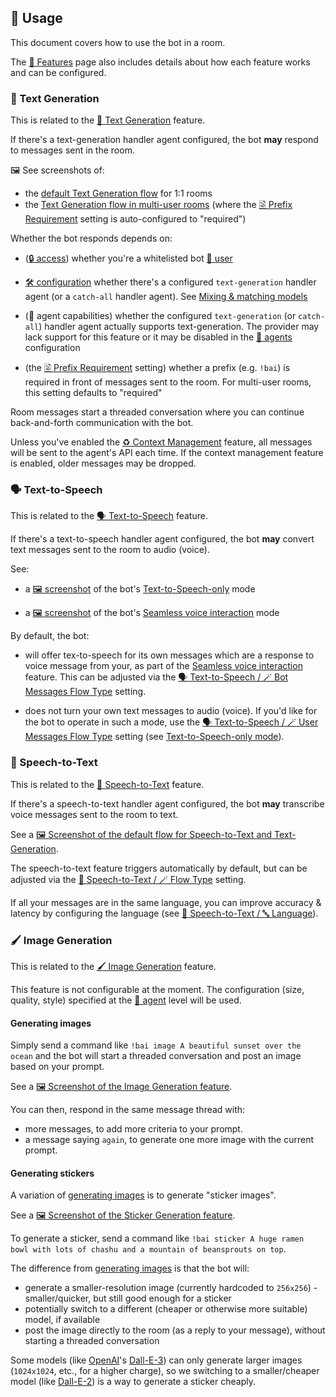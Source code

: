 ## 📖 Usage

This document covers how to use the bot in a room.

The [🌟 Features](./features.md) page also includes details about how each feature works and can be configured.


### 💬 Text Generation

This is related to the [💬 Text Generation](./features.md#-text-generation) feature.

If there's a text-generation handler agent configured, the bot **may** respond to messages sent in the room.

🖼️ See screenshots of:

- the [default Text Generation flow](./screenshots/text-generation.webp) for 1:1 rooms
- the [Text Generation flow in multi-user rooms](./screenshots/text-generation-prefix-requirement.webp) (where the [🗟 Prefix Requirement](./configuration/text-generation.md#-prefix-requirement-type) setting is auto-configured to "required")

Whether the bot responds depends on:

- ([🔒 access](./access.md)) whether you're a whitelisted bot [👥 user](./access.md#-users)

- [🛠️ configuration](./configuration/README.md) whether there's a configured `text-generation` handler agent (or a `catch-all` handler agent). See [Mixing & matching models](./features.md#-mixing--matching-models)

- (🎨 agent capabilities) whether the configured `text-generation` (or `catch-all`) handler agent actually supports text-generation. The provider may lack support for this feature or it may be disabled in the [🤖 agents](./agents.md) configuration

- (the [🗟 Prefix Requirement](./configuration/text-generation.md#-prefix-requirement-type) setting) whether a prefix (e.g. `!bai`) is required in front of messages sent to the room. For multi-user rooms, this setting defaults to "required"

Room messages start a threaded conversation where you can continue back-and-forth communication with the bot.

Unless you've enabled the [♻️ Context Management](./features.md#️-context-management) feature, all messages will be sent to the agent's API each time. If the context management feature is enabled, older messages may be dropped.


### 🗣️ Text-to-Speech

This is related to the [🗣️ Text-to-Speech](./features.md#️-text-to-speech) feature.

If there's a text-to-speech handler agent configured, the bot **may** convert text messages sent to the room to audio (voice).

See:

- a [🖼️ screenshot](./screenshots/text-to-speech-only-mode.webp) of the bot's [Text-to-Speech-only](./features.md#text-to-speech-only-mode) mode

- a [🖼️ screenshot](./screenshots/text-to-speech-seamless-voice-interaction.webp) of the bot's [Seamless voice interaction](./features.md#seamless-voice-interaction) mode

By default, the bot:

- will offer tex-to-speech for its own messages which are a response to voice message from your, as part of the [Seamless voice interaction](./features.md#seamless-voice-interaction) feature. This can be adjusted via the [🗣️ Text-to-Speech / 🪄 Bot Messages Flow Type](./configuration/text-to-speech.md#-bot-messages-flow-type) setting.

- does not turn your own text messages to audio (voice). If you'd like for the bot to operate in such a mode, use the [🗣️ Text-to-Speech / 🪄 User Messages Flow Type](./configuration/text-to-speech.md#-user-messages-flow-type) setting (see [Text-to-Speech-only mode](./features.md#text-to-speech-only-mode)).


### 🦻 Speech-to-Text

This is related to the [🦻 Speech-to-Text](./features.md#-speech-to-text) feature.

If there's a speech-to-text handler agent configured, the bot **may** transcribe voice messages sent to the room to text.

See a [🖼️ Screenshot of the default flow for Speech-to-Text and Text-Generation](./screenshots/speech-to-text-default-flow.webp).

The speech-to-text feature triggers automatically by default, but can be adjusted via the [🦻 Speech-to-Text / 🪄 Flow Type](./features.md#-speech-to-text-flow-type) setting.

If all your messages are in the same language, you can improve accuracy & latency by configuring the language (see [🦻 Speech-to-Text / 🔤 Language](./configuration/speech-to-text.md#-language)).


### 🖌️ Image Generation

This is related to the [🖌️ Image Generation](./features.md#️-image-generation) feature.

This feature is not configurable at the moment. The configuration (size, quality, style) specified at the [🤖 agent](./agents.md) level will be used.


#### Generating images

Simply send a command like `!bai image A beautiful sunset over the ocean` and the bot will start a threaded conversation and post an image based on your prompt.

See a [🖼️ Screenshot of the Image Generation feature](./screenshots/image-generation.webp).

You can then, respond in the same message thread with:

- more messages, to add more criteria to your prompt.
- a message saying `again`, to generate one more image with the current prompt.


#### Generating stickers

A variation of [generating images](#generating-images) is to generate "sticker images".

See a [🖼️ Screenshot of the Sticker Generation feature](./screenshots/sticker-generation.webp).

To generate a sticker, send a command like `!bai sticker A huge ramen bowl with lots of chashu and a mountain of beansprouts on top`.

The difference from [generating images](#generating-images) is that the bot will:

- generate a smaller-resolution image (currently hardcoded to `256x256`) - smaller/quicker, but still good enough for a sticker
- potentially switch to a different (cheaper or otherwise more suitable) model, if available
- post the image directly to the room (as a reply to your message), without starting a threaded conversation

Some models (like [OpenAI](./providers.md#openai)'s [Dall-E-3](https://openai.com/index/dall-e-3/)) can only generate larger images (`1024x1024`, etc., for a higher charge), so we switching to a smaller/cheaper model (like [Dall-E-2](https://openai.com/index/dall-e-2/)) is a way to generate a sticker cheaply.
